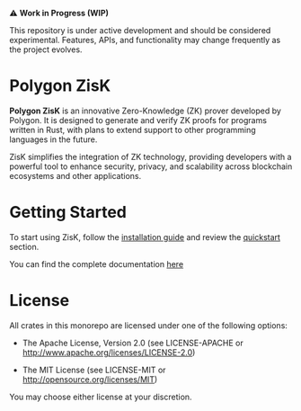 ⚠️ **Work in Progress (WIP)**

This repository is under active development and should be considered experimental. Features, APIs, and functionality may change frequently as the project evolves.

# Polygon ZisK

**Polygon ZisK** is an innovative Zero-Knowledge (ZK) prover developed by Polygon. It is designed to generate and verify ZK proofs for programs written in Rust, with plans to extend support to other programming languages in the future.

ZisK simplifies the integration of ZK technology, providing developers with a powerful tool to enhance security, privacy, and scalability across blockchain ecosystems and other applications.

# Getting Started

To start using ZisK, follow the [installation guide](https://0xpolygonhermez.github.io/zisk/getting_started/installation.html) and review the [quickstart](https://0xpolygonhermez.github.io/zisk/getting_started/quickstart.html) section.

You can find the complete documentation [here](https://0xpolygonhermez.github.io/zisk/)

# License

All crates in this monorepo are licensed under one of the following options:

- The Apache License, Version 2.0 (see LICENSE-APACHE or http://www.apache.org/licenses/LICENSE-2.0)

- The MIT License (see LICENSE-MIT or http://opensource.org/licenses/MIT)

You may choose either license at your discretion.